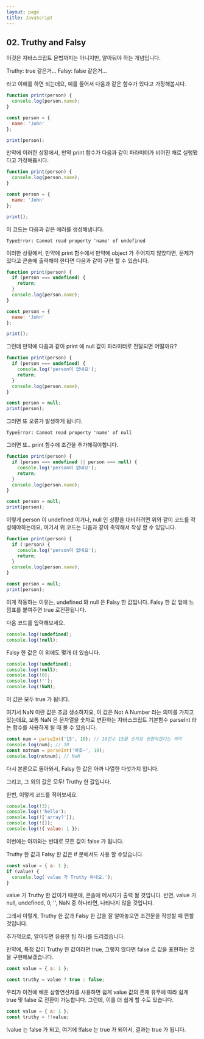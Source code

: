 ```yaml
---
layout: page
title: JavaScript
---
```


## 02. Truthy and Falsy

이것은 자바스크립트 문법까지는 아니지만, 알아둬야 하는 개념입니다.

Truthy: true 같은거...
Falsy: false 같은거...

라고 이해를 하면 되는데요, 예를 들어서 다음과 같은 함수가 있다고 가정해봅시다.

```javascript
function print(person) {
  console.log(person.name);
}

const person = {
  name: 'John'
};

print(person);
```

만약에 이러한 상황에서, 만약 print 함수가 다음과 같이 파라미터가 비어진 채로 실행됐다고 가정해봅시다.

```javascript
function print(person) {
  console.log(person.name);
}

const person = {
  name: 'John'
};

print();
```

이 코드는 다음과 같은 에러를 생성해냅니다.

```
TypeError: Cannot read property 'name' of undefined
```

이러한 상황에서, 만약에 print 함수에서 만약에 object 가 주어지지 않았다면, 문제가 있다고 콘솔에 출력해야 한다면 다음과 같이 구현 할 수 있습니다.

```javascript
function print(person) {
  if (person === undefined) {
    return;
  }
  console.log(person.name);
}

const person = {
  name: 'John'
};

print();
```

그런데 만약에 다음과 같이 print 에 null 값이 파라미터로 전달되면 어떨까요?

```javascript
function print(person) {
  if (person === undefined) {
    console.log('person이 없네요');
    return;
  }
  console.log(person.name);
}

const person = null;
print(person);
```

그러면 또 오류가 발생하게 됩니다.

```
TypeError: Cannot read property 'name' of null
```


그러면 또.. print 함수에 조건을 추가해줘야합니다.

```javascript
function print(person) {
  if (person === undefined || person === null) {
    console.log('person이 없네요');
    return;
  }
  console.log(person.name);
}

const person = null;
print(person);
```


이렇게 person 이 undefined 이거나, null 인 상황을 대비하려면 위와 같이 코드를 작성해야하는데요, 여기서 위 코드는 다음과 같이 축약해서 작성 할 수 있답니다.

```javascript
function print(person) {
  if (!person) {
    console.log('person이 없네요');
    return;
  }
  console.log(person.name);
}

const person = null;
print(person);
```

이게 작동하는 이유는, undefined 와 null 은 Falsy 한 값입니다. Falsy 한 값 앞에 느낌표를 붙여주면 true 로전환됩니다.

다음 코드를 입력해보세요.

```javascript
console.log(!undefined);
console.log(!null);
```

Falsy 한 값은 이 외에도 몇개 더 있습니다.

```javascript
console.log(!undefined);
console.log(!null);
console.log(!0);
console.log(!'');
console.log(!NaN);
```

이 값은 모두 true 가 됩니다.

여기서 NaN 이란 값은 조금 생소하지요, 이 값은 Not A Number 라는 의미를 가지고 있는데요, 보통 NaN 은 문자열을 숫자로 변환하는 자바스크립트 기본함수 parseInt 라는 함수를 사용하게 될 때 볼 수 있습니다.

```javascript
const num = parseInt('15', 10); // 10진수 15를 숫자로 변환하겠다는 의미
console.log(num); // 10
const notnum = parseInt('야호~', 10);
console.log(notnum); // NaN
```

다시 본론으로 돌아와서, Falsy 한 값은 아까 나열한 다섯가지 입니다.

그리고, 그 외의 값은 모두! Truthy 한 값입니다. 


한번, 이렇게 코드를 적어보세요.

```javascript
console.log(!3);
console.log(!'hello');
console.log(!['array?']);
console.log(![]);
console.log(!{ value: 1 });
```

이번에는 아까와는 반대로 모든 값이 false 가 됩니다. 


Truthy 한 값과 Falsy 한 값은 if 문에서도 사용 할 수있습니다.

```javascript
const value = { a: 1 };
if (value) {
  console.log('value 가 Truthy 하네요.');
}
```

value 가 Truthy 한 값이기 때문에, 콘솔에 메시지가 출력 될 것입니다. 반면, value 가 null, undefined, 0, '', NaN 중 하나라면, 나타나지 않을 것입니다.


그래서 이렇게, Truthy 한 값과 Falsy 한 값을 잘 알아놓으면 조건문을 작성할 때 편할 것입니다.


추가적으로, 알아두면 유용한 팁 하나를 드리겠습니다.

만약에, 특정 값이 Truthy 한 값이라면 true, 그렇지 않다면 false 로 값을 표현하는 것을 구현해보겠습니다.

```javascript
const value = { a: 1 };

const truthy = value ? true : false;
```

우리가 이전에 배운 삼항연산자를 사용하면 쉽게 value 값의 존재 유무에 따라 쉽게 true 및 false 로 전환이 가능합니다. 그런데, 이를 더 쉽게 할 수도 있습니다.

```javascript
const value = { a: 1 };
const truthy = !!value;
```

!value 는 false 가 되고, 여기에 !false 는 true 가 되어서, 결과는 true 가 됩니다.